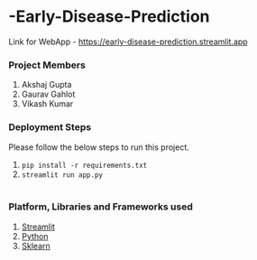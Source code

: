 # -Early-Disease-Prediction

Link for WebApp - https://early-disease-prediction.streamlit.app

### Project Members
1. Akshaj Gupta
2. Gaurav Gahlot
3. Vikash Kumar

### Deployment Steps
Please follow the below steps to run this project.
<br>
1. `pip install -r requirements.txt`<br>
2. `streamlit run app.py`<br><br>

### Platform, Libraries and Frameworks used
1. [Streamlit](https://docs.streamlit.io/library/get-started)
2. [Python](https://www.python.org)
3. [Sklearn](https://scikit-learn.org/stable/index.html)
